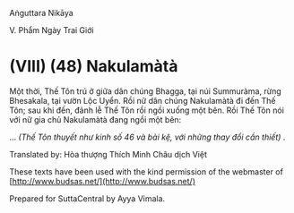  

Aṅguttara Nikāya

V. Phẩm Ngày Trai Giới

# (VIII) (48) Nakulamàtà

Một thời, Thế Tôn trú ở giữa dân chúng Bhagga, tại núi Summuràma, rừng Bhesakala, tại vườn Lộc Uyển. Rồi nữ dân chúng Nakulamàtà đi đến Thế Tôn; sau khi đến, đảnh lễ Thế Tôn rồi ngồi xuống một bên. Rồi Thế Tôn nói với nữ gia chủ Nakulamàtà đang ngồi một bên:

... _(Thế Tôn thuyết như kinh số 46 và bài kệ, với những thay đổi cần thiết)_ .

Translated by: Hòa thượng Thích Minh Châu dịch Việt

These texts have been used with the kind permission of the webmaster of [http://www.budsas.net/](http://www.budsas.net/)

Prepared for SuttaCentral by Ayya Vimala.